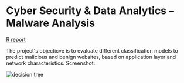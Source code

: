 # Cyber Security & Data Analytics – Malware Analysis

[R report](https://mpavlenk.github.io/Cybersecurity/final_project.html)

The project's objecticve is to evaluate different classification models to predict malicious and benign websites, based on application layer and network characteristics.
Screenshot:

<img src="https://mpavlenk.github.io/Cybersecurity/cybersecurity.JPG" alt="decision tree">
